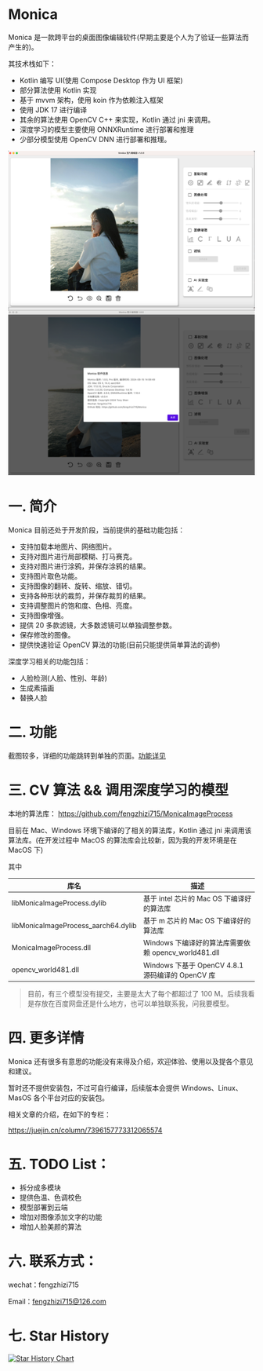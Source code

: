 # Monica
Monica 是一款跨平台的桌面图像编辑软件(早期主要是个人为了验证一些算法而产生的)。

其技术栈如下：
* Kotlin 编写 UI(使用 Compose Desktop 作为 UI 框架)
* 部分算法使用 Kotlin 实现
* 基于 mvvm 架构，使用 koin 作为依赖注入框架
* 使用 JDK 17 进行编译
* 其余的算法使用 OpenCV C++ 来实现，Kotlin 通过 jni 来调用。
* 深度学习的模型主要使用 ONNXRuntime 进行部署和推理
* 少部分模型使用 OpenCV DNN 进行部署和推理。

![](images/screenshot.png)
![](images/screenshot-version.png)

# 一. 简介
Monica 目前还处于开发阶段，当前提供的基础功能包括：

* 支持加载本地图片、网络图片。
* 支持对图片进行局部模糊、打马赛克。
* 支持对图片进行涂鸦，并保存涂鸦的结果。
* 支持图片取色功能。
* 支持图像的翻转、旋转、缩放、错切。
* 支持各种形状的裁剪，并保存裁剪的结果。
* 支持调整图片的饱和度、色相、亮度。
* 支持图像增强。
* 提供 20 多款滤镜，大多数滤镜可以单独调整参数。
* 保存修改的图像。
* 提供快速验证 OpenCV 算法的功能(目前只能提供简单算法的调参)

深度学习相关的功能包括：

* 人脸检测(人脸、性别、年龄)
* 生成素描画
* 替换人脸

# 二. 功能
截图较多，详细的功能跳转到单独的页面。[功能详见](FUNCTION.md)

# 三. CV 算法 && 调用深度学习的模型
本地的算法库：
https://github.com/fengzhizi715/MonicaImageProcess

目前在 Mac、Windows 环境下编译的了相关的算法库，Kotlin 通过 jni 来调用该算法库。(在开发过程中 MacOS 的算法库会比较新，因为我的开发环境是在 MacOS 下)

其中

| 库名        | 描述                                      |
|-----------|-----------------------------------------|
| libMonicaImageProcess.dylib | 基于 intel 芯片的 Mac OS 下编译好的算法库 |
| libMonicaImageProcess_aarch64.dylib | 基于 m 芯片的 Mac OS 下编译好的算法库 |
| MonicaImageProcess.dll | Windows 下编译好的算法库需要依赖 opencv_world481.dll |
| opencv_world481.dll | Windows 下基于 OpenCV 4.8.1 源码编译的 OpenCV 库 |


> 目前，有三个模型没有提交，主要是太大了每个都超过了 100 M。后续我看是存放在百度网盘还是什么地方，也可以单独联系我，问我要模型。

# 四. 更多详情
Monica 还有很多有意思的功能没有来得及介绍，欢迎体验、使用以及提各个意见和建议。

暂时还不提供安装包，不过可自行编译，后续版本会提供 Windows、Linux、MasOS 各个平台对应的安装包。

相关文章的介绍，在如下的专栏：

https://juejin.cn/column/7396157773312065574


# 五. TODO List：

* 拆分成多模块
* 提供色温、色调校色
* 模型部署到云端
* 增加对图像添加文字的功能
* 增加人脸美颜的算法


# 六. 联系方式：

wechat：fengzhizi715

Email：fengzhizi715@126.com


# 七. Star History

[![Star History Chart](https://api.star-history.com/svg?repos=fengzhizi715/Monica&type=Date)](https://star-history.com/#fengzhizi715/Monica&Date)